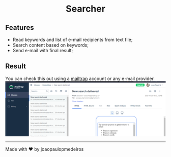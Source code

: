 <h1 align="center">Searcher</h1>

## Features

- Read keywords and list of e-mail recipients from text file;
- Search content based on keywords;
- Send e-mail with final result;

## Result

You can check this out using a <a href="https://mailtrap.io/">mailtrap</a> account or any e-mail provider.
<img src="./.github/images/result.png">

<hr>
Made with ❤️ by joaopaulopmedeiros
